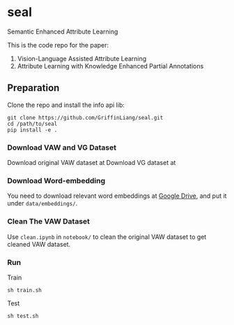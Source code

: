 # seal
Semantic Enhanced Attribute Learning

This is the code repo for the paper:
1. Vision-Language Assisted Attribute Learning
2. Attribute Learning with Knowledge Enhanced Partial Annotations



## Preparation

Clone the repo and install the info api lib:

```
git clone https://github.com/GriffinLiang/seal.git
cd /path/to/seal
pip install -e .
```

### Download VAW and VG Dataset
Download original VAW dataset at 
Download VG dataset at 

### Download Word-embedding
You need to download relevant word embeddings at [Google Drive](https://drive.google.com/drive/folders/18M4F7vA0EOZqlp88E4W9gatQUTcSHYd6?usp=sharing), and put it under `data/embeddings/`.

### Clean The VAW Dataset
Use `clean.ipynb` in `notebook/` to clean the original VAW dataset to get cleaned VAW dataset.



### Run

Train
```
sh train.sh
```

Test
```
sh test.sh
```
